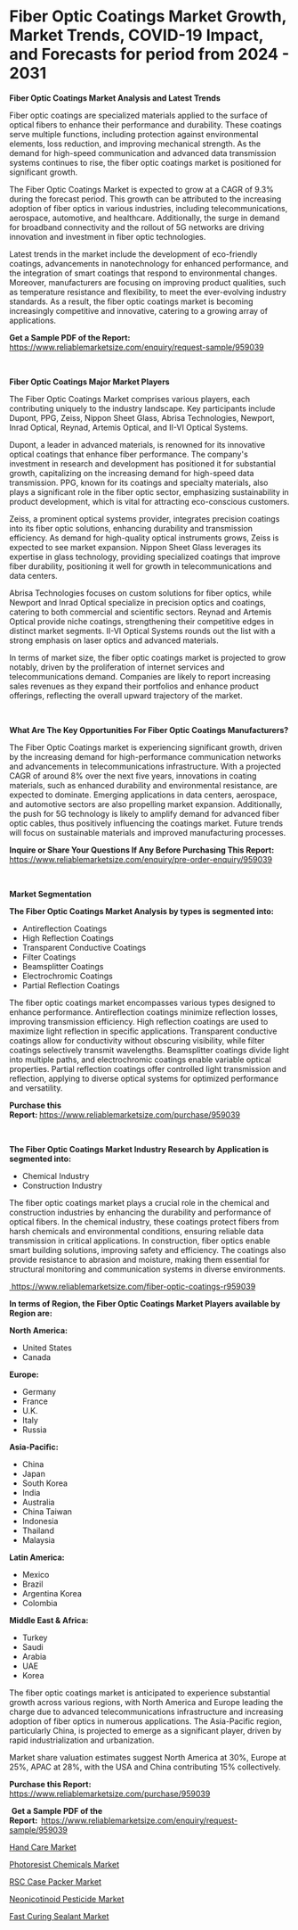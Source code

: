 <p><h1>Fiber Optic Coatings Market Growth, Market Trends, COVID-19 Impact, and Forecasts for period from 2024 - 2031</h1></p><p><strong>Fiber Optic Coatings Market Analysis and Latest Trends</strong></p>
<p><p>Fiber optic coatings are specialized materials applied to the surface of optical fibers to enhance their performance and durability. These coatings serve multiple functions, including protection against environmental elements, loss reduction, and improving mechanical strength. As the demand for high-speed communication and advanced data transmission systems continues to rise, the fiber optic coatings market is positioned for significant growth.</p><p>The Fiber Optic Coatings Market is expected to grow at a CAGR of 9.3% during the forecast period. This growth can be attributed to the increasing adoption of fiber optics in various industries, including telecommunications, aerospace, automotive, and healthcare. Additionally, the surge in demand for broadband connectivity and the rollout of 5G networks are driving innovation and investment in fiber optic technologies.</p><p>Latest trends in the market include the development of eco-friendly coatings, advancements in nanotechnology for enhanced performance, and the integration of smart coatings that respond to environmental changes. Moreover, manufacturers are focusing on improving product qualities, such as temperature resistance and flexibility, to meet the ever-evolving industry standards. As a result, the fiber optic coatings market is becoming increasingly competitive and innovative, catering to a growing array of applications.</p></p>
<p><strong>Get a Sample PDF of the Report:&nbsp;</strong> <a href="https://www.reliablemarketsize.com/enquiry/request-sample/959039">https://www.reliablemarketsize.com/enquiry/request-sample/959039</a></p>
<p>&nbsp;</p>
<p><strong>Fiber Optic Coatings Major Market Players</strong></p>
<p><p>The Fiber Optic Coatings Market comprises various players, each contributing uniquely to the industry landscape. Key participants include Dupont, PPG, Zeiss, Nippon Sheet Glass, Abrisa Technologies, Newport, Inrad Optical, Reynad, Artemis Optical, and II-VI Optical Systems.</p><p>Dupont, a leader in advanced materials, is renowned for its innovative optical coatings that enhance fiber performance. The company's investment in research and development has positioned it for substantial growth, capitalizing on the increasing demand for high-speed data transmission. PPG, known for its coatings and specialty materials, also plays a significant role in the fiber optic sector, emphasizing sustainability in product development, which is vital for attracting eco-conscious customers.</p><p>Zeiss, a prominent optical systems provider, integrates precision coatings into its fiber optic solutions, enhancing durability and transmission efficiency. As demand for high-quality optical instruments grows, Zeiss is expected to see market expansion. Nippon Sheet Glass leverages its expertise in glass technology, providing specialized coatings that improve fiber durability, positioning it well for growth in telecommunications and data centers.</p><p>Abrisa Technologies focuses on custom solutions for fiber optics, while Newport and Inrad Optical specialize in precision optics and coatings, catering to both commercial and scientific sectors. Reynad and Artemis Optical provide niche coatings, strengthening their competitive edges in distinct market segments. II-VI Optical Systems rounds out the list with a strong emphasis on laser optics and advanced materials.</p><p>In terms of market size, the fiber optic coatings market is projected to grow notably, driven by the proliferation of internet services and telecommunications demand. Companies are likely to report increasing sales revenues as they expand their portfolios and enhance product offerings, reflecting the overall upward trajectory of the market.</p></p>
<p>&nbsp;</p>
<p><strong>What Are The Key Opportunities For Fiber Optic Coatings Manufacturers?</strong></p>
<p><p>The Fiber Optic Coatings market is experiencing significant growth, driven by the increasing demand for high-performance communication networks and advancements in telecommunications infrastructure.  With a projected CAGR of around 8% over the next five years, innovations in coating materials, such as enhanced durability and environmental resistance, are expected to dominate. Emerging applications in data centers, aerospace, and automotive sectors are also propelling market expansion. Additionally, the push for 5G technology is likely to amplify demand for advanced fiber optic cables, thus positively influencing the coatings market. Future trends will focus on sustainable materials and improved manufacturing processes.</p></p>
<p><strong>Inquire or Share Your Questions If Any Before Purchasing This Report:</strong> <a href="https://www.reliablemarketsize.com/enquiry/pre-order-enquiry/959039">https://www.reliablemarketsize.com/enquiry/pre-order-enquiry/959039</a></p>
<p>&nbsp;</p>
<p><strong>Market Segmentation</strong></p>
<p><strong>The Fiber Optic Coatings Market Analysis by types is segmented into:</strong></p>
<p><ul><li>Antireflection Coatings</li><li>High Reflection Coatings</li><li>Transparent Conductive Coatings</li><li>Filter Coatings</li><li>Beamsplitter Coatings</li><li>Electrochromic Coatings</li><li>Partial Reflection Coatings</li></ul></p>
<p><p>The fiber optic coatings market encompasses various types designed to enhance performance. Antireflection coatings minimize reflection losses, improving transmission efficiency. High reflection coatings are used to maximize light reflection in specific applications. Transparent conductive coatings allow for conductivity without obscuring visibility, while filter coatings selectively transmit wavelengths. Beamsplitter coatings divide light into multiple paths, and electrochromic coatings enable variable optical properties. Partial reflection coatings offer controlled light transmission and reflection, applying to diverse optical systems for optimized performance and versatility.</p></p>
<p><strong>Purchase this Report:&nbsp;</strong><a href="https://www.reliablemarketsize.com/purchase/959039">https://www.reliablemarketsize.com/purchase/959039</a></p>
<p>&nbsp;</p>
<p><strong>The Fiber Optic Coatings Market Industry Research by Application is segmented into:</strong></p>
<p><ul><li>Chemical Industry</li><li>Construction Industry</li></ul></p>
<p><p>The fiber optic coatings market plays a crucial role in the chemical and construction industries by enhancing the durability and performance of optical fibers. In the chemical industry, these coatings protect fibers from harsh chemicals and environmental conditions, ensuring reliable data transmission in critical applications. In construction, fiber optics enable smart building solutions, improving safety and efficiency. The coatings also provide resistance to abrasion and moisture, making them essential for structural monitoring and communication systems in diverse environments.</p></p>
<p><a href="https://www.reliablemarketsize.com/fiber-optic-coatings-r959039">&nbsp;https://www.reliablemarketsize.com/fiber-optic-coatings-r959039</a></p>
<p><strong>In terms of Region, the Fiber Optic Coatings Market Players available by Region are:</strong></p>
<p>
    <p> <strong> North America: </strong>
        <ul>
            <li>United States</li>
            <li>Canada</li>
        </ul>
        </p> 
    <p> <strong> Europe: </strong>
        <ul>
            <li>Germany</li>
            <li>France</li>
            <li>U.K.</li>
            <li>Italy</li>
            <li>Russia</li>
        </ul>
        </p> 
    <p> <strong> Asia-Pacific: </strong>
        <ul>
            <li>China</li>
            <li>Japan</li>
            <li>South Korea</li>
            <li>India</li>
            <li>Australia</li>
            <li>China Taiwan</li>
            <li>Indonesia</li>
            <li>Thailand</li>
            <li>Malaysia</li>
        </ul>
        </p> 
    <p> <strong> Latin America: </strong>
        <ul>
            <li>Mexico</li>
            <li>Brazil</li>
            <li>Argentina Korea</li>
            <li>Colombia</li>
        </ul>
        </p> 
    <p> <strong> Middle East & Africa: </strong>
        <ul>
            <li>Turkey</li>
            <li>Saudi</li>
            <li>Arabia</li>
            <li>UAE</li>
            <li>Korea</li>
        </ul>
    </p>
    </p>
<p><p>The fiber optic coatings market is anticipated to experience substantial growth across various regions, with North America and Europe leading the charge due to advanced telecommunications infrastructure and increasing adoption of fiber optics in numerous applications. The Asia-Pacific region, particularly China, is projected to emerge as a significant player, driven by rapid industrialization and urbanization. </p><p>Market share valuation estimates suggest North America at 30%, Europe at 25%, APAC at 28%, with the USA and China contributing 15% collectively.</p></p>
<p><strong>Purchase this Report: </strong><a href="https://www.reliablemarketsize.com/purchase/959039">https://www.reliablemarketsize.com/purchase/959039</a></p>
<p>&nbsp;<strong>Get a Sample PDF of the Report:&nbsp;&nbsp;</strong><a href="https://www.reliablemarketsize.com/enquiry/request-sample/959039">https://www.reliablemarketsize.com/enquiry/request-sample/959039</a></p>
<p><strong></strong></p>
<p><p><a href="https://medium.com/@188drusilla/the-hand-care-market-report-analyzes-important-operational-and-performance-data-so-one-may-9378999b8268">Hand Care Market</a></p><p><a href="https://medium.com/@stephanmorissette/the-market-study-covers-the-photoresist-chemicals-market-across-various-segments-c6cbcac601db?postPublishedType=initial">Photoresist Chemicals Market</a></p><p><a href="https://www.linkedin.com/pulse/rsc-case-packer-market-overview-global-trends-future-prospects-xoyre?trackingId=1ZL6AKgIRKuFk05d%2F4kxnQ%3D%3D">RSC Case Packer Market</a></p><p><a href="https://issuu.com/reportprime-2/docs/neonicotinoid-pesticide-market-size_9df09e3461b1ae">Neonicotinoid Pesticide Market</a></p><p><a href="https://issuu.com/reportprime-2/docs/fast-curing-sealant-market-size-203_5399f4a925c895">Fast Curing Sealant Market</a></p></p>